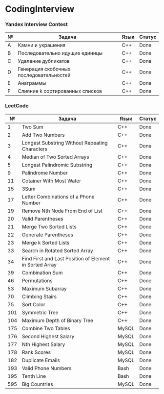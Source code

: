 # CodingInterview

### Yandex Interview Contest
|№|Задача|Язык|Статус|
|-|------|----|------|
|A|Камни и украшения|C++|Done|
|B|Последовательно идущие единицы|C++|Done|
|C|Удаление дубликатов|C++|Done|
|D|Генерация скобочных последовательностей|C++|Done|
|E|Анаграммы|C++|Done|
|F|Слияние k сортированных списков|C++|Done|

### LeetCode
|№|Задача|Язык|Статус|
|-|------|----|------|
|1|Two Sum|C++|Done|
|2|Add Two Numbers|C++|Done|
|3|Longest Substring Without Repeating Characters|C++|Done|
|4|Median of Two Sorted Arrays|C++|Done|
|5|Longest Palindromic Substring|C++|Done|
|9|Palindrome Number|C++|Done|
|11|Cotainer With Most Water|C++|Done|
|15|3Sum|C++|Done|
|17|Letter Combinations of a Phone Number|C++|Done|
|19|Remove Nth Node From End of List|C++|Done|
|20|Valid Parentheses|C++|Done|
|21|Merge Two Sorted Lists|C++|Done|
|22|Generate Parentheses|C++|Done|
|23|Merge k Sorted Lists|C++|Done|
|33|Search in Rotated Sorted Array|C++|Done|
|34|Find First and Last Position of Element in Sorted Array|C++|Done|
|39|Combination Sum|C++|Done|
|46|Permutations|C++|Done|
|53|Maximum Subarray|C++|Done|
|70|Climbing Stairs|C++|Done|
|75|Sort Color|C++|Done|
|101|Symmetric Tree|C++|Done|
|104|Maximum Depth of Binary Tree|C++|Done|
|175|Combine Two Tables|MySQL|Done|
|176|Second Highest Salary|MySQL|Done|
|177|Nth Highest Salary|MySQL|Done|
|178|Rank Scores|MySQL|Done|
|182|Duplicate Emails|MySQL|Done|
|193|Valid Phone Numbers|Bash|Done|
|195|Tenth Line|Bash|Done|
|595|Big Countries|MySQL|Done|
